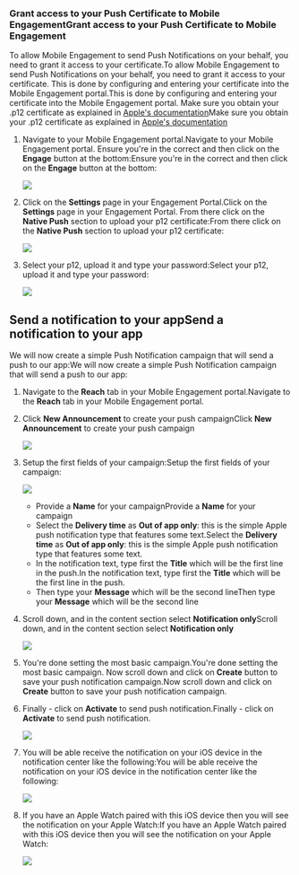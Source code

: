 ### <a name="grant-access-to-your-push-certificate-to-mobile-engagement"></a><span data-ttu-id="0ddcc-101">Grant access to your Push Certificate to Mobile Engagement</span><span class="sxs-lookup"><span data-stu-id="0ddcc-101">Grant access to your Push Certificate to Mobile Engagement</span></span>
<span data-ttu-id="0ddcc-102">To allow Mobile Engagement to send Push Notifications on your behalf, you need to grant it access to your certificate.</span><span class="sxs-lookup"><span data-stu-id="0ddcc-102">To allow Mobile Engagement to send Push Notifications on your behalf, you need to grant it access to your certificate.</span></span> <span data-ttu-id="0ddcc-103">This is done by configuring and entering your certificate into the Mobile Engagement portal.</span><span class="sxs-lookup"><span data-stu-id="0ddcc-103">This is done by configuring and entering your certificate into the Mobile Engagement portal.</span></span> <span data-ttu-id="0ddcc-104">Make sure you obtain your .p12 certificate as explained in [Apple's documentation](https://developer.apple.com/library/prerelease/ios/documentation/IDEs/Conceptual/AppDistributionGuide/AddingCapabilities/AddingCapabilities.html#//apple_ref/doc/uid/TP40012582-CH26-SW6)</span><span class="sxs-lookup"><span data-stu-id="0ddcc-104">Make sure you obtain your .p12 certificate as explained in [Apple's documentation](https://developer.apple.com/library/prerelease/ios/documentation/IDEs/Conceptual/AppDistributionGuide/AddingCapabilities/AddingCapabilities.html#//apple_ref/doc/uid/TP40012582-CH26-SW6)</span></span>

1. <span data-ttu-id="0ddcc-105">Navigate to your Mobile Engagement portal.</span><span class="sxs-lookup"><span data-stu-id="0ddcc-105">Navigate to your Mobile Engagement portal.</span></span> <span data-ttu-id="0ddcc-106">Ensure you're in the correct and then click on the **Engage** button at the bottom:</span><span class="sxs-lookup"><span data-stu-id="0ddcc-106">Ensure you're in the correct and then click on the **Engage** button at the bottom:</span></span>
   
    ![](https://docstestmedia1.blob.core.windows.net/azure-media/includes/media/mobile-engagement-ios-send-push/engage-button.png)
2. <span data-ttu-id="0ddcc-107">Click on the **Settings** page in your Engagement Portal.</span><span class="sxs-lookup"><span data-stu-id="0ddcc-107">Click on the **Settings** page in your Engagement Portal.</span></span> <span data-ttu-id="0ddcc-108">From there click on the **Native Push** section to upload your p12 certificate:</span><span class="sxs-lookup"><span data-stu-id="0ddcc-108">From there click on the **Native Push** section to upload your p12 certificate:</span></span>
   
    ![](https://docstestmedia1.blob.core.windows.net/azure-media/includes/media/mobile-engagement-ios-send-push/engagement-portal.png)
3. <span data-ttu-id="0ddcc-109">Select your p12, upload it and type your password:</span><span class="sxs-lookup"><span data-stu-id="0ddcc-109">Select your p12, upload it and type your password:</span></span>
   
    ![](https://docstestmedia1.blob.core.windows.net/azure-media/includes/media/mobile-engagement-ios-send-push/native-push-settings.png)

## <a id="send"></a><span data-ttu-id="0ddcc-110">Send a notification to your app</span><span class="sxs-lookup"><span data-stu-id="0ddcc-110">Send a notification to your app</span></span>
<span data-ttu-id="0ddcc-111">We will now create a simple Push Notification campaign that will send a push to our app:</span><span class="sxs-lookup"><span data-stu-id="0ddcc-111">We will now create a simple Push Notification campaign that will send a push to our app:</span></span>

1. <span data-ttu-id="0ddcc-112">Navigate to the **Reach** tab in your Mobile Engagement portal.</span><span class="sxs-lookup"><span data-stu-id="0ddcc-112">Navigate to the **Reach** tab in your Mobile Engagement portal.</span></span>
2. <span data-ttu-id="0ddcc-113">Click **New Announcement** to create your push campaign</span><span class="sxs-lookup"><span data-stu-id="0ddcc-113">Click **New Announcement** to create your push campaign</span></span>
   
    ![](https://docstestmedia1.blob.core.windows.net/azure-media/includes/media/mobile-engagement-ios-send-push/new-announcement.png)
3. <span data-ttu-id="0ddcc-114">Setup the first fields of your campaign:</span><span class="sxs-lookup"><span data-stu-id="0ddcc-114">Setup the first fields of your campaign:</span></span>
   
    ![](https://docstestmedia1.blob.core.windows.net/azure-media/includes/media/mobile-engagement-ios-send-push/campaign-first-params.png)
   
   * <span data-ttu-id="0ddcc-115">Provide a **Name** for your campaign</span><span class="sxs-lookup"><span data-stu-id="0ddcc-115">Provide a **Name** for your campaign</span></span> 
   * <span data-ttu-id="0ddcc-116">Select the **Delivery time** as **Out of app only**: this is the simple Apple push notification type that features some text.</span><span class="sxs-lookup"><span data-stu-id="0ddcc-116">Select the **Delivery time** as **Out of app only**: this is the simple Apple push notification type that features some text.</span></span>
   * <span data-ttu-id="0ddcc-117">In the notification text, type first the **Title** which will be the first line in the push.</span><span class="sxs-lookup"><span data-stu-id="0ddcc-117">In the notification text, type first the **Title** which will be the first line in the push.</span></span>
   * <span data-ttu-id="0ddcc-118">Then type your **Message** which will be the second line</span><span class="sxs-lookup"><span data-stu-id="0ddcc-118">Then type your **Message** which will be the second line</span></span>
4. <span data-ttu-id="0ddcc-119">Scroll down, and in the content section select **Notification only**</span><span class="sxs-lookup"><span data-stu-id="0ddcc-119">Scroll down, and in the content section select **Notification only**</span></span>
   
    ![](https://docstestmedia1.blob.core.windows.net/azure-media/includes/media/mobile-engagement-ios-send-push/campaign-content.png)
5. <span data-ttu-id="0ddcc-120">You're done setting the most basic campaign.</span><span class="sxs-lookup"><span data-stu-id="0ddcc-120">You're done setting the most basic campaign.</span></span> <span data-ttu-id="0ddcc-121">Now scroll down and click on **Create** button to save your push notification campaign.</span><span class="sxs-lookup"><span data-stu-id="0ddcc-121">Now scroll down and click on **Create** button to save your push notification campaign.</span></span> 
6. <span data-ttu-id="0ddcc-122">Finally - click on **Activate** to send push notification.</span><span class="sxs-lookup"><span data-stu-id="0ddcc-122">Finally - click on **Activate** to send push notification.</span></span> 
   
    ![](https://docstestmedia1.blob.core.windows.net/azure-media/includes/media/mobile-engagement-ios-send-push/campaign-activate.png)
7. <span data-ttu-id="0ddcc-123">You will be able receive the notification on your iOS device in the notification center like the following:</span><span class="sxs-lookup"><span data-stu-id="0ddcc-123">You will be able receive the notification on your iOS device in the notification center like the following:</span></span>
   
    ![](https://docstestmedia1.blob.core.windows.net/azure-media/includes/media/mobile-engagement-ios-send-push/iphone-notification.png)
8. <span data-ttu-id="0ddcc-124">If you have an Apple Watch paired with this iOS device then you will see the notification on your Apple Watch:</span><span class="sxs-lookup"><span data-stu-id="0ddcc-124">If you have an Apple Watch paired with this iOS device then you will see the notification on your Apple Watch:</span></span>
   
    ![](https://docstestmedia1.blob.core.windows.net/azure-media/includes/media/mobile-engagement-ios-send-push/apple-watch.png)










